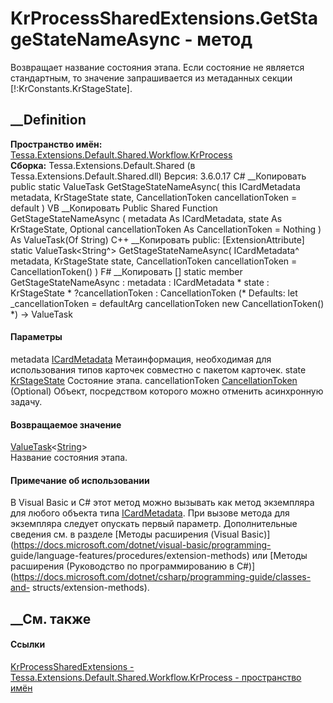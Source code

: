 # KrProcessSharedExtensions.GetStageStateNameAsync - метод
Возвращает название состояния этапа. Если состояние не является стандартным,
то значение запрашивается из метаданных секции [!:KrConstants.KrStageState].
## __Definition
 **Пространство имён:**
[Tessa.Extensions.Default.Shared.Workflow.KrProcess](N_Tessa_Extensions_Default_Shared_Workflow_KrProcess.htm)  
 **Сборка:** Tessa.Extensions.Default.Shared (в
Tessa.Extensions.Default.Shared.dll) Версия: 3.6.0.17
C# __Копировать
     public static ValueTask<string> GetStageStateNameAsync(
    	this ICardMetadata metadata,
    	KrStageState state,
    	CancellationToken cancellationToken = default
    )
VB __Копировать
    <ExtensionAttribute>
    Public Shared Function GetStageStateNameAsync ( 
    	metadata As ICardMetadata,
    	state As KrStageState,
    	Optional cancellationToken As CancellationToken = Nothing
    ) As ValueTask(Of String)
C++ __Копировать
     public:
    [ExtensionAttribute]
    static ValueTask<String^> GetStageStateNameAsync(
    	ICardMetadata^ metadata, 
    	KrStageState state, 
    	CancellationToken cancellationToken = CancellationToken()
    )
F# __Копировать
     [<ExtensionAttribute>]
    static member GetStageStateNameAsync : 
            metadata : ICardMetadata * 
            state : KrStageState * 
            ?cancellationToken : CancellationToken 
    (* Defaults:
            let _cancellationToken = defaultArg cancellationToken new CancellationToken()
    *)
    -> ValueTask<string> 
#### Параметры
metadata [ICardMetadata](T_Tessa_Cards_ICardMetadata.htm)
    Метаинформация, необходимая для использования типов карточек совместно с пакетом карточек.
state
[KrStageState](T_Tessa_Extensions_Default_Shared_Workflow_KrProcess_KrStageState.htm)
    Состояние этапа.
cancellationToken
[CancellationToken](https://learn.microsoft.com/dotnet/api/system.threading.cancellationtoken)
(Optional)
    Объект, посредством которого можно отменить асинхронную задачу.
#### Возвращаемое значение
[ValueTask](https://learn.microsoft.com/dotnet/api/system.threading.tasks.valuetask-1)<[String](https://learn.microsoft.com/dotnet/api/system.string)>  
Название состояния этапа.
#### Примечание об использовании
В Visual Basic и C# этот метод можно вызывать как метод экземпляра для любого
объекта типа [ICardMetadata](T_Tessa_Cards_ICardMetadata.htm). При вызове
метода для экземпляра следует опускать первый параметр. Дополнительные
сведения см. в разделе [Методы расширения (Visual
Basic)](https://docs.microsoft.com/dotnet/visual-basic/programming-
guide/language-features/procedures/extension-methods) или [Методы расширения
(Руководство по программированию в
C#)](https://docs.microsoft.com/dotnet/csharp/programming-guide/classes-and-
structs/extension-methods).
##  __См. также
#### Ссылки
[KrProcessSharedExtensions -
](T_Tessa_Extensions_Default_Shared_Workflow_KrProcess_KrProcessSharedExtensions.htm)
[Tessa.Extensions.Default.Shared.Workflow.KrProcess - пространство
имён](N_Tessa_Extensions_Default_Shared_Workflow_KrProcess.htm)
